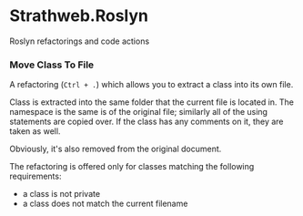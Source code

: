 Strathweb.Roslyn
================

Roslyn refactorings and code actions


### Move Class To File

A refactoring (`Ctrl + .`) which allows you to extract a class into its own file. 

Class is extracted into the same folder that the current file is located in.
The namespace is the same is of the original file; similarly all of the using statements are copied over.
If the class has any comments on it, they are taken as well.

Obviously, it's also removed from the original document.

The refactoring is offered only for classes matching the following requirements:

 - a class is not private
 - a class does not match the current filename
